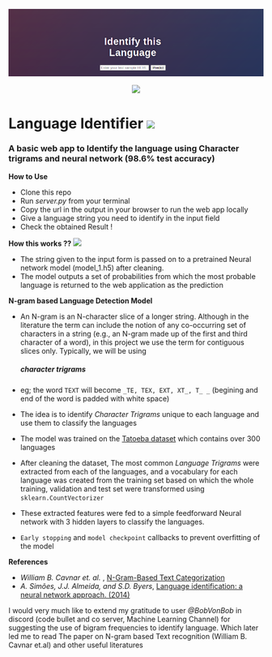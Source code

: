 ![Banner](https://github.com/neonithinar/Language_detection/blob/main/templates/Language_detector.png)
<!-- retro visitor counter -->
<p align="center"> 
  <img src="https://profile-counter.glitch.me/{neonithinar}/count.svg" />
</p>

<!-- Welcome Message -->
<h1>Language Identifier <img src="https://media.giphy.com/media/nQjrA94PBUX9ssj9QU/giphy.gif" width="65px"></h1>

<h3>A basic web app to Identify the language using Character trigrams and neural network (98.6% test accuracy)</h3>



**How to Use**  

* Clone this repo
* Run _server.py_ from your terminal
* Copy the url in the output in your browser to run the web app locally
* Give a language string you need to identify in the input field
* Check the obtained Result !


**How this works ??** <img src="https://media.giphy.com/media/TKXabSgn2ouV8vmTue/giphy.gif" width="40px">

* The string given to the input form is passed on to a pretrained Neural network model (model_1.h5) after cleaning. 
* The model outputs a set of probabilities from which the most probable language is returned to the web application as the prediction

**N-gram based Language Detection Model**

* An N-gram is an N-character slice of a longer string. Although in the literature the term can include the notion of any co-occurring set of characters in a string (e.g., an N-gram made up of the first and third character of a word), in this
project we use the term for contiguous slices only. Typically, we will be using <h5>character trigrams<h5> 
* eg; the word ```TEXT``` will become ```_TE, TEX, EXT, XT_, T_ _``` (begining and end of the word is padded with white space)
* The idea is to identify *Character Trigrams* unique to each language and use them to classify the languages
* The model was trained on the [Tatoeba dataset](https://downloads.tatoeba.org/exports/sentences.csv) which contains over 300 languages
* After cleaning the dataset, The most common *Language Trigrams* were extracted from each of the languages, and a vocabulary for each language was created from the training set based on which the whole training, validation and test set were transformed using ```sklearn.CountVectorizer ``` 
	
* These extracted features were fed to a simple feedforward Neural network with 3 hidden layers to classify the languages.
* ```Early stopping``` and ```model checkpoint```  callbacks to prevent overfitting of the model


**References**

* _William B. Cavnar et. al._ , [N-Gram-Based Text Categorization](https://www.researchgate.net/publication/2375544_N-Gram-Based_Text_Categorization) 
* _A. Simões, J.J. Almeida, and S.D. Byers_, [Language identification: a neural network approach. (2014)](https://www.researchgate.net/publication/290102620_Language_identification_A_neural_network_approach)

I would very much like to extend my gratitude to user _@BobVonBob_ in discord (code bullet and co server, Machine Learning Channel) for suggesting the use of bigram frequencies to identify language. Which later led me to read The paper on N-gram based Text recognition (William B. Cavnar et.al) and other useful literatures
